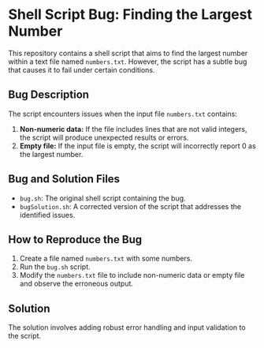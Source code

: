 # Shell Script Bug: Finding the Largest Number

This repository contains a shell script that aims to find the largest number within a text file named `numbers.txt`. However, the script has a subtle bug that causes it to fail under certain conditions.

## Bug Description

The script encounters issues when the input file `numbers.txt` contains:

1. **Non-numeric data:** If the file includes lines that are not valid integers, the script will produce unexpected results or errors.
2. **Empty file:** If the input file is empty, the script will incorrectly report 0 as the largest number.

## Bug and Solution Files

- `bug.sh`: The original shell script containing the bug.
- `bugSolution.sh`: A corrected version of the script that addresses the identified issues.

## How to Reproduce the Bug

1. Create a file named `numbers.txt` with some numbers.
2. Run the `bug.sh` script. 
3. Modify the `numbers.txt` file to include non-numeric data or empty file and observe the erroneous output.

## Solution

The solution involves adding robust error handling and input validation to the script.